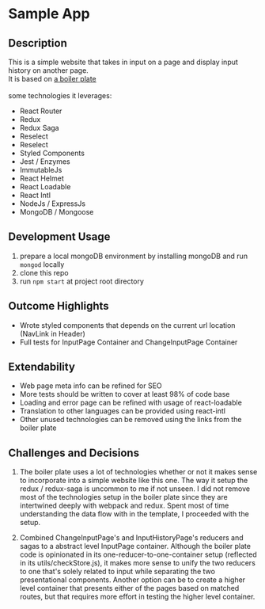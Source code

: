 # Sample App

## Description
This is a simple website that takes in input on a page and display input history on another page.<br />
It is based on <a href="https://github.com/react-boilerplate/react-boilerplate">a boiler plate</a> <br/>
<br/>
some technologies it leverages:
- React Router
- Redux
- Redux Saga
- Reselect
- Reselect
- Styled Components
- Jest / Enzymes
- ImmutableJs
- React Helmet
- React Loadable
- React Intl
- NodeJs / ExpressJs
- MongoDB / Mongoose

## Development Usage
1. prepare a local mongoDB environment by installing mongoDB and run `mongod` locally
2. clone this repo
3. run `npm start` at project root directory

## Outcome Highlights
- Wrote styled components that depends on the current url location (NavLink in Header)
- Full tests for InputPage Container and ChangeInputPage Container

## Extendability
- Web page meta info can be refined for SEO
- More tests should be written to cover at least 98% of code base
- Loading and error page can be refined with usage of react-loadable
- Translation to other languages can be provided using react-intl
- Other unused technologies can be removed using the links from the boiler plate

## Challenges and Decisions
1. The boiler plate uses a lot of technologies whether or not it makes sense to incorporate into a simple website like this one. The way it setup the redux / redux-saga is uncommon to me if not unseen. I did not remove most of the technologies setup in the boiler plate since they are intertwined deeply with webpack and redux. Spent most of time understanding the data flow with in the template, I proceeded with the setup.

2. Combined ChangeInputPage's and InputHistoryPage's reducers and sagas to a abstract level InputPage container. Although the boiler plate code is opinionated in its one-reducer-to-one-container setup (reflected in its utils/checkStore.js), it makes more sense to unify the two reducers to one that's solely related to input while separating the two presentational components. Another option can be to create a higher level container that presents either of the pages based on matched routes, but that requires more effort in testing the higher level container.